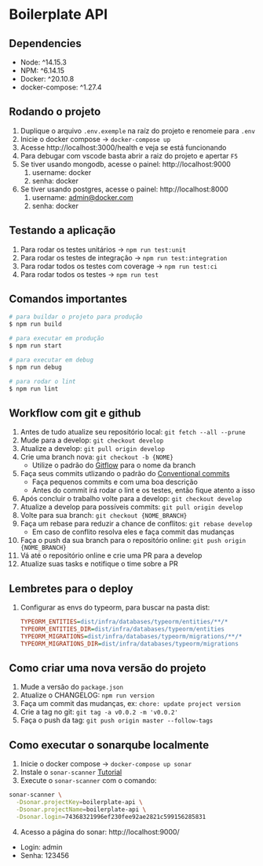 # Boilerplate API

## Dependencies

- Node: ^14.15.3
- NPM: ^6.14.15
- Docker: ^20.10.8
- docker-compose: ^1.27.4

## Rodando o projeto

1. Duplique o arquivo `.env.exemple` na raíz do projeto e renomeie para `.env`
1. Inicie o docker compose -> `docker-compose up`
1. Acesse http://localhost:3000/health e veja se está funcionando
1. Para debugar com vscode basta abrir a raiz do projeto e apertar `F5`
1. Se tiver usando mongodb, acesse o painel: http://localhost:9000
    1. username: docker
    1. senha: docker
1. Se tiver usando postgres, acesse o painel: http://localhost:8000
    1. username: admin@docker.com
    1. senha: docker


## Testando a aplicação

1. Para rodar os testes unitários -> `npm run test:unit`
1. Para rodar os testes de integração -> `npm run test:integration`
1. Para rodar todos os testes com coverage -> `npm run test:ci`
1. Para rodar todos os testes -> `npm run test`

## Comandos importantes

```bash
# para buildar o projeto para produção
$ npm run build

# para executar em produção
$ npm run start

# para executar em debug
$ npm run debug

# para rodar o lint
$ npm run lint
```

## Workflow com git e github

1. Antes de tudo atualize seu repositório local: `git fetch --all --prune`
1. Mude para a develop: `git checkout develop`
1. Atualize a develop: `git pull origin develop`
1. Crie uma branch nova: `git checkout -b {NOME}`
    - Utilize o padrão do [Gitflow](https://danielkummer.github.io/git-flow-cheatsheet/index.pt_BR.html) para o nome da branch
1. Faça seus commits utlizando o padrão do [Conventional commits](https://www.conventionalcommits.org/en/v1.0.0/)
    - Faça pequenos commits e com uma boa descrição
    - Antes do commit irá rodar o lint e os testes, então fique atento a isso
1. Após concluir o trabalho volte para a develop: `git checkout develop`
1. Atualize a develop para possíveis commits: `git pull origin develop`
1. Volte para sua branch: `git checkout {NOME_BRANCH}`
1. Faça um rebase para reduzir a chance de conflitos: `git rebase develop`
    - Em caso de conflito resolva eles e faça commit das mudanças
1. Faça o push da sua branch para o repositório online: `git push origin {NOME_BRANCH}`
1. Vá até o repositório online e crie uma PR para a develop
1. Atualize suas tasks e notifique o time sobre a PR

## Lembretes para o deploy

1. Configurar as envs do typeorm, para buscar na pasta dist:
    ```ini
    TYPEORM_ENTITIES=dist/infra/databases/typeorm/entities/**/*
    TYPEORM_ENTITIES_DIR=dist/infra/databases/typeorm/entities
    TYPEORM_MIGRATIONS=dist/infra/databases/typeorm/migrations/**/*
    TYPEORM_MIGRATIONS_DIR=dist/infra/databases/typeorm/migrations
    ```
## Como criar uma nova versão do projeto

1. Mude a versão do `package.json`
1. Atualize o CHANGELOG: `npm run version`
1. Faça um commit das mudanças, ex: `chore: update project version`
1. Crie a tag no git: `git tag -a v0.0.2 -m 'v0.0.2'`
1. Faça o push da tag: `git push origin master --follow-tags`

## Como executar o sonarqube localmente

1. Inicie o docker compose -> `docker-compose up sonar`
1. Instale o `sonar-scanner` [Tutorial](https://docs.sonarqube.org/latest/analysis/scan/sonarscanner/)
1. Execute o `sonar-scanner` com o comando:
```bash
sonar-scanner \
  -Dsonar.projectKey=boilerplate-api \
  -Dsonar.projectName=boilerplate-api \
  -Dsonar.login=74368321996ef230fee92ae2821c599156285831
```
4. Acesso a página do sonar: http://localhost:9000/
  - Login: admin
  - Senha: 123456
